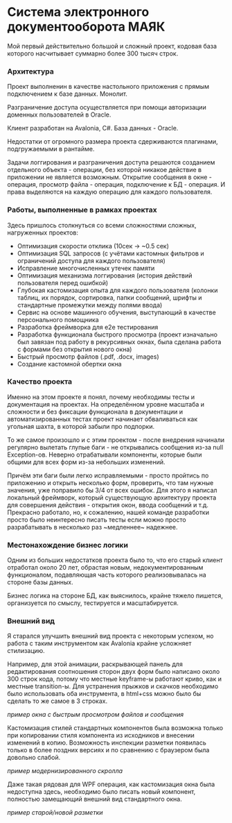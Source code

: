# Система электронного документооборота МАЯК

Мой первый действительно большой и сложный проект, кодовая база которого насчитывает суммарно более 300 тысяч строк. 

### Архитектура

Проект выполненин в качестве настольного приложения с прямым подключением к базе данных. Монолит.

Разграничение доступа осуществляется при помощи авторизации доменных пользователей в Oracle. 

Клиент разработан на Avalonia, С#. База данных - Oracle.

Недостатки от огромного размера проекта сдерживаются плагинами, подгружаемыми в рантайме. 

Задачи логгирования и разграничения доступа решаются созданием отдельного объекта - операции, без которой никакое действие в приложении не является возможным. Открытие сообщения в окне - операция, просмотр файла - операция, подключение к БД - операция. И права выделяются на каждую операцию для каждого пользователя.



### Работы, выполненные в рамках проектах

Здесь пришлось столкнуться со всеми сложностями сложных, нагруженных проектов:  

* Оптимизация скорости отклика (10сек -> ~0.5 сек)
* Оптимизация SQL запросов (с учётами кастомных фильтров и ограничений доступа для каждого пользователя)
* Исправление многочисленных утечек памяти
* Оптимизация механизма логгирования (история действий пользователя перед ошибкой)
* Глубокая кастомизация опыта для каждого пользователя (колонки таблиц, их порядок, сортировка, папки сообщений, шрифты и стандартные промежутки между полями ввода)
* Сервис на основе машинного обучения, выступающий в качестве персонального помощника
* Разработка фреймворка для e2e тестирования
* Разработка функционала быстрого просмотра (проект изначально был завязан под работу в рекурсивных окнах, была сделана работа с формами без открытия нового окна)
* Быстрый просмотр файлов (.pdf, .docx, images)
* Создание кастомной обертки окна

### Качество проекта

Именно на этом проекте я понял, почему необходимы тесты и документация на проектах. На определённом уровне масштаба и сложности и без фиксации функционала в документации и автоматизированных тестах проект начинает обваливаться как угольная шахта, в которой забыли про подпорки. 

То же самое произошло и с этим проектом - после внедрения начинали регулярно вылетать глупые баги - не открывались сообщения из-за null Exception-ов. Неверно отрабатывали компоненты, которые были общими для всех форм из-за небольших изменений. 

Причём эти баги были легко исправляемыми - просто пройтись по приложению и открыть несколько форм, проверить, что там нужные значения, уже поправило бы 3/4 от всех ошибок. Для этого я написал локальный фреймворк, который существующую архитектуру проекта для совершения действия - открытия окон, ввода сообщений и т.д. Прекрасно работало, но, к сожалению, нашей команде разработки просто было неинтересно писать тесты если можно просто разрабатывать в несколько раз ~медленнее~ надежнее.

### Местонахождение бизнес логики

Одним из больших недостатков проекта было то, что его старый клиент отработал около 20 лет, обрастая новым, недокументированным функционалом, подавляющая часть которого реализовывалась на стороне базы данных. 

Бизнес логика на стороне БД, как выяснилось, крайне тяжело пишется, организуется по смыслу, тестируется и масштабируется.

### Внешний вид

Я старался улучшить внешний вид проекта с некоторым успехом, но работа с таким инструментом как Avalonia крайне усложняет стилизацию.

Например, для этой анимации, раскрывающей панель для редактирования соотношения сторон двух форм было написано около 300 строк кода, потому что местные keyframe-ы работают криво, как и местные transition-ы. Для устранения прыжков и скачков необходимо было использовать оба инструмента, в html+css можно было бы сделать то же самое в 3 строках.

*пример окна с быстрым просмотром файлов и сообщения*

Кастомизация стилей стандартных компонентов была возможна только при копировании стиля компонента из исходников и внесении изменений в копию. Возможность инспекции разметки появилась только в более поздних версиях и по сравнению с браузером была довольно слабой.

*пример модернизированного скролла*

Даже такая рядовая для WPF операция, как кастомизация окна была недоступна здесь, необходимо было писать новый компонент, полностью замещающий внешний вид стандартного окна.

*пример старой/новой разметки*